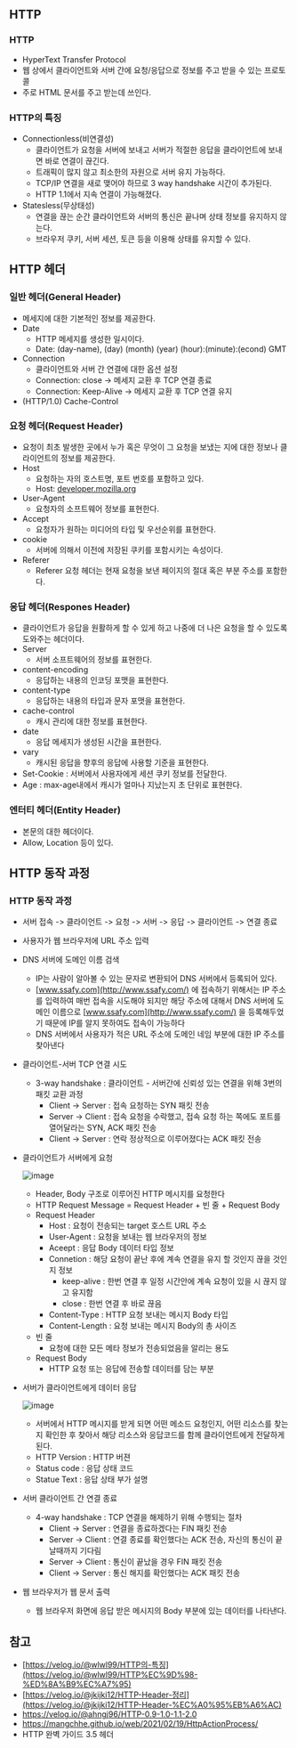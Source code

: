 ## HTTP

### HTTP

- HyperText Transfer Protocol
- 웹 상에서 클라이언트와 서버 간에 요청/응답으로 정보를 주고 받을 수 있는 프로토콜
- 주로 HTML 문서를 주고 받는데 쓰인다.

### HTTP의 특징

- Connectionless(비연결성)
    - 클라이언트가 요청을 서버에 보내고 서버가 적절한 응답을 클라이언트에 보내면 바로 연결이 끊긴다.
    - 트래픽이 많지 않고 최소한의 자원으로 서버 유지 가능하다.
    - TCP/IP 연결을 새로 맺어야 하므로 3 way handshake 시간이 추가된다.
    - HTTP 1.1에서 지속 연결이 가능해졌다.
- Statesless(무상태성)
    - 연결을 끊는 순간 클라이언트와 서버의 통신은 끝나며 상태 정보를 유지하지 않는다.
    - 브라우저 쿠키, 서버 세션, 토큰 등을 이용해 상태를 유지할 수 있다.

## HTTP 헤더

### 일반 헤더(General Header)

- 메세지에 대한 기본적인 정보를 제공한다.
- Date
    - HTTP 메세지를 생성한 일시이다.
    - Date: (day-name), (day) (month) (year) (hour):(minute):(econd) GMT
- Connection
    - 클라이언트와 서버 간 연결에 대한 옵션 설정
    - Connection: close → 메세지 교환 후 TCP 연결 종료
    - Connection: Keep-Alive → 메세지 교환 후 TCP 연결 유지
- (HTTP/1.0) Cache-Control

### 요청 헤더(Request Header)

- 요청이 최초 발생한 곳에서 누가 혹은 무엇이 그 요청을 보냈는 지에 대한 정보나 클라이언트의 정보를 제공한다.
- Host
    - 요청하는 자의 호스트명, 포트 번호를 포함하고 있다.
    - Host: [developer.mozilla.org](http://developer.mozilla.org/)
- User-Agent
    - 요청자의 소프트웨어 정보를 표현한다.
- Accept
    - 요청자가 원하는 미디어의 타입 및 우선순위를 표현한다.
- cookie
    - 서버에 의해서 이전에 저장된 쿠키를 포함시키는 속성이다.
- Referer
    - Referer 요청 헤더는 현재 요청을 보낸 페이지의 절대 혹은 부분 주소를 포함한다.

### 응답 헤더(Respones Header)

- 클라이언트가 응답을 원활하게 할 수 있게 하고 나중에 더 나은 요청을 할 수 있도록 도와주는 헤더이다.
- Server
    - 서버 소프트웨어의 정보를 표현한다.
- content-encoding
    - 응답하는 내용의 인코딩 포맷을 표현한다.
- content-type
    - 응답하는 내용의 타입과 문자 포맷을 표현한다.
- cache-control
    - 캐시 관리에 대한 정보를 표현한다.
- date
    - 응답 메세지가 생성된 시간을 표현한다.
- vary
    - 캐시된 응답을 향후의 응답에 사용할 기준을 표현한다.
- Set-Cookie : 서버에서 사용자에게 세션 쿠키 정보를 전달한다.
- Age : max-age내에서 캐시가 얼마나 지났는지 초 단위로 표현한다.

### 엔터티 헤더(Entity Header)

- 본문의 대한 헤더이다.
- Allow, Location 등이 있다.

## HTTP 동작 과정

### HTTP 동작 과정

- 서버 접속 -> 클라이언트 -> 요청 -> 서버 -> 응답 -> 클라이언트 -> 연결 종료
- 사용자가 웹 브라우저에 URL 주소 입력
- DNS 서버에  도메인 이름 검색
    - IP는 사람이 알아볼 수 있는 문자로 변환되어 DNS 서버에서 등록되어 있다.
    - [www.ssafy.com](http://www.ssafy.com/) 에 접속하기 위해서는 IP 주소를 입력하여 매번 접속을 시도해야 되지만 해당 주소에 대해서 DNS 서버에 도메인 이름으로 [www.ssafy.com](http://www.ssafy.com/) 을 등록해두었기 때문에 IP를 알지 못하여도 접속이 가능하다
    - DNS 서버에서 사용자가 적은 URL 주소에 도메인 네임 부분에 대한 IP 주소를 찾아낸다
- 클라이언트-서버 TCP 연결 시도
    - 3-way handshake : 클라이언트 - 서버간에 신뢰성 있는 연결을 위해 3번의 패킷 교환 과정
        - Client -> Server : 접속 요청하는 SYN 패킷 전송
        - Server -> Client : 접속 요청을 수락했고, 접속 요청 하는 쪽에도 포트를 열어달라는 SYN, ACK 패킷 전송
        - Client -> Server : 연락 정상적으로 이루어졌다는 ACK 패킷 전송
- 클라이언트가 서버에게 요청
    
    ![image](https://github.com/kknyapple/CS-Study/assets/72698829/3cc32ca7-7902-4057-a348-5c2a39a4c5da)

    
    - Header, Body 구조로 이루어진 HTTP 메시지를 요청한다
    - HTTP Request Message = Request Header + 빈 줄 + Request Body
    - Request Header
        - Host : 요청이 전송되는 target 호스트 URL 주소
        - User-Agent : 요청을 보내는 웹 브라우저의 정보
        - Aceept : 응답 Body 데이터 타입 정보
        - Connetion : 해당 요청이 끝난 후에 계속 연결을 유지 할 것인지 끊을 것인지 정보
            - keep-alive : 한번 연결 후 일정 시간안에 계속 요청이 있을 시 끊지 않고 유지함
            - close : 한번 연결 후 바로 끊음
        - Content-Type : HTTP 요청 보내는 메시지 Body 타입
        - Content-Length : 요청 보내는 메시지 Body의 총 사이즈
    - 빈 줄
        - 요청에 대한 모든 메타 정보가 전송되었음을 알리는 용도
    - Request Body
        - HTTP 요청 또는 응답에 전송할 데이터를 담는 부분
- 서버가 클라이언트에게 데이터 응답
    
    ![image](https://github.com/kknyapple/CS-Study/assets/72698829/b03bf744-f906-434f-8ffd-0ea4c729bc92)
    
    - 서버에서 HTTP 메시지를 받게 되면 어떤 메소드 요청인지, 어떤 리소스를 찾는지 확인한 후 찾아서 해당 리소스와 응답코드를 함께 클라이언트에게 전달하게 된다.
    - HTTP Version : HTTP 버젼
    - Status code : 응답 상태 코드
    - Statue Text : 응답 상태 부가 설명
- 서버 클라이언트 간 연결 종료
    - 4-way handshake : TCP 연결을 해제하기 위해 수행되는 절차
        - Client -> Server : 연결을 종료하겠다는 FIN 패킷 전송
        - Server -> Client : 연결 종료를 확인했다는 ACK 전송, 자신의 통신이 끝날때까지 기다림
        - Server -> Client : 통신이 끝났을 경우 FIN 패킷 전송
        - Client -> Server : 통신 해지를 확인했다는 ACK 패킷 전송
- 웹 브라우저가 웹 문서 출력
    - 웹 브라우저 화면에 응답 받은 메시지의 Body 부분에 있는 데이터를 나타낸다.

## 참고

- [https://velog.io/@wlwl99/HTTP의-특징](https://velog.io/@wlwl99/HTTP%EC%9D%98-%ED%8A%B9%EC%A7%95)
- [https://velog.io/@jkijki12/HTTP-Header-정리](https://velog.io/@jkijki12/HTTP-Header-%EC%A0%95%EB%A6%AC)
- https://velog.io/@ahngj96/HTTP-0.9-1.0-1.1-2.0
- https://mangchhe.github.io/web/2021/02/19/HttpActionProcess/
- HTTP 완벽 가이드 3.5 헤더
